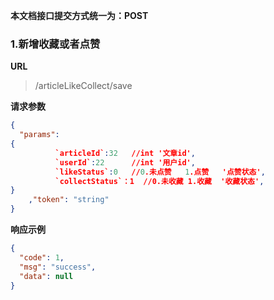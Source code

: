 
**本文档接口提交方式统一为：POST**





### 1.新增收藏或者点赞
 
**URL**
>/articleLikeCollect/save

**请求参数**
``` json
{
  "params": 
{
		  `articleId`:32   //int '文章id',
		  `userId`:22      //int '用户id',
		  `likeStatus`:0   //0.未点赞   1.点赞   '点赞状态',
		  `collectStatus`：1  //0.未收藏 1.收藏  '收藏状态',
}
	,"token": "string"
}
 ```

**响应示例**

``` json
{
  "code": 1,
  "msg": "success",
  "data": null
}
```



